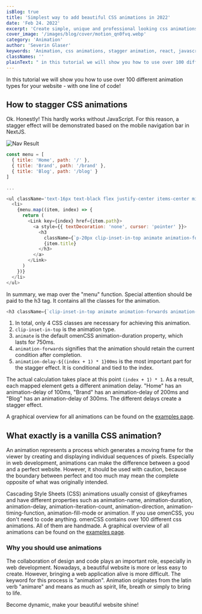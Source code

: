 ```yaml
---
isBlog: true
title: 'Simplest way to add beautiful CSS animations in 2022'
date: 'Feb 24. 2022'
excerpt: 'Create simple, unique and professional looking css animations for your website.'
cover_image: '/images/blog/cover/motion_qn0fvq.webp'
category: 'Animation'
author: 'Severin Glaser'
keywords: 'Animation, css animations, stagger animation, react, javascript'
classNames: ''
plainText: " in this tutorial we will show you how to use over 100 different animation types for your website - with one line of code! how to stagger css animations ok honestly! this hardly works without javascript for this reason a stagger effect will be demonstrated based on the mobile navigation bar in nextjs ! nav result images blog blogcontent mobile-nav edkd2s gif?style=centerme js const menu = title: 'home' path: ' ' title: 'brand' path: ' brand' title: 'blog' path: ' blog' ul classname='text-16px text-black flex justify-center items-center min-h-100per flex-col text-left' li menu map item index = return link key= index href= item path a style= textdecoration: 'none' cursor: 'pointer' h3 classname= p-20px clip-inset-in-top animate animation-forwards animation-delay- index + 1 1 00ms item title h3 a link li ul in summary we map over the menu function special attention should be paid to the h3 tag it contains all the classes for the animation js h3 classname= clip-inset-in-top animate animation-forwards animation-delay- index + 1 1 00ms item title h3 1 in total only 4 css classes are necessary for achieving this animation 2 clip-inset-in-top is the animation type 3 animate is the default omencss animation-duration property which lasts for 750ms 4 animation-forwards signifies that the animation should retain the current condition after completion 5 animation-delay- index + 1 1 00ms is the most important part for the stagger effect it is conditional and tied to the index the actual calculation takes place at this point index + 1 1 as a result each mapped element gets a different animation delay home has an animation-delay of 100ms brand has an animation-delay of 200ms and blog has an animation-delay of 300ms the different delays create a stagger effect a graphical overview for all animations can be found on the examples page docs animation example what exactly is a vanilla css animation? an animation represents a process which generates a moving frame for the viewer by creating and displaying individual sequences of pixels especially in web development animations can make the difference between a good and a perfect website however it should be used with caution because the boundary between perfect and too much may mean the complete opposite of what was originally intended cascading style sheets css animations usually consist of @keyframes and have different properties such as animation-name animation-duration animation-delay animation-iteration-count animation-direction animation-timing-function animation-fill-mode or animation if you use omencss you don't need to code anything omencss contains over 100 different css animations all of them are handmade a graphical overview of all animations can be found on the examples page docs animation example why you should use animations the collaboration of design and code plays an important role especially in web development nowadays a beautiful website is more or less easy to create however bringing a web application alive is more difficult the keyword for this process is animation animation originates from the latin verb animare and means as much as spirit life breath or simply to bring to life become dynamic make your beautiful website shine! "
---
```


In this tutorial we will show you how to use over 100 different animation types for your website - with one line of code!

## How to stagger CSS animations

Ok. Honestly! This hardly works without JavaScript. For this reason, a stagger effect will be demonstrated based on the mobile navigation bar in NextJS.

![Nav Result](/images/blog/blogcontent/mobile-nav_edkd2s.gif?style=centerme)

```js
const menu = [
  { title: 'Home', path: '/' },
  { title: 'Brand', path: '/brand' },
  { title: 'Blog', path: '/blog' }
]

...

<ul className='text-16px text-black flex justify-center items-center min-h-100per flex-col text-left'>
  <li>
    {menu.map((item, index) => {
      return (
        <Link key={index} href={item.path}>
          <a style={{ textDecoration: 'none', cursor: 'pointer' }}>
            <h3
              className={`p-20px clip-inset-in-top animate animation-forwards animation-delay-${(index + 1) * 1}00ms`}>
              {item.title}
            </h3>
          </a>
        </Link>
      )
    })}
  </li>
</ul>
```

In summary, we map over the "menu" function. Special attention should be paid to the h3 tag. It contains all the classes for the animation.

```js
<h3 className={`clip-inset-in-top animate animation-forwards animation-delay-${(index + 1) * 1}00ms`}>{item.title}</h3>
```

1. In total, only 4 CSS classes are necessary for achieving this animation.
2. `clip-inset-in-top` is the animation type.
3. `animate` is the default omenCSS animation-duration property, which lasts for 750ms.
4. `animation-forwards` signifies that the animation should retain the current condition after completion.
5. `animation-delay-${(index + 1) * 1}00ms` is the most important part for the stagger effect. It is conditional and tied to the index.

The actual calculation takes place at this point `(index + 1) * 1`. As a result, each mapped element gets a different animation delay. "Home" has an animation-delay of 100ms, "Brand" has an animation-delay of 200ms and "Blog" has an animation-delay of 300ms. The different delays create a stagger effect.

A graphical overview for all animations can be found on the [examples page](/docs/animation/example).

## What exactly is a vanilla CSS animation?

An animation represents a process which generates a moving frame for the viewer by creating and displaying individual sequences of pixels. Especially in web development, animations can make the difference between a good and a perfect website. However, it should be used with caution, because the boundary between perfect and too much may mean the complete opposite of what was originally intended.

Cascading Style Sheets (CSS) animations usually consist of @keyframes and have different properties such as animation-name, animation-duration, animation-delay, animation-iteration-count, animation-direction, animation-timing-function, animation-fill-mode or animation. If you use omenCSS, you don't need to code anything. omenCSS contains over 100 different css animations. All of them are handmade. A graphical overview of all animations can be found on the [examples page](/docs/animation/example).

### Why you should use animations

The collaboration of design and code plays an important role, especially in web development. Nowadays, a beautiful website is more or less easy to create. However, bringing a web application alive is more difficult. The keyword for this process is "animation". Animation originates from the latin verb "animare" and means as much as spirit, life, breath or simply to bring to life.

Become dynamic, make your beautiful website shine!
